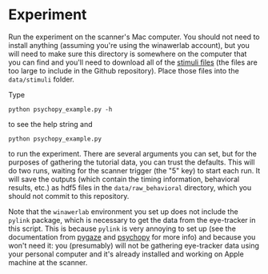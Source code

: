 # Experiment

Run the experiment on the scanner's Mac computer. You should not need
to install anything (assuming you're using the winawerlab account),
but you will need to make sure this directory is somewhere on the
computer that you can find and you'll need to download all of
the [stimuli files](https://osf.io/jm42p/) (the files are too large to
include in the Github repository). Place those files into the
`data/stimuli` folder.

Type

```
python psychopy_example.py -h
```

to see the help string and
 
```
python psychopy_example.py
```
 
to run the experiment. There are several arguments you can set, but
for the purposes of gathering the tutorial data, you can trust the
defaults. This will do two runs, waiting for the scanner trigger (the
"5" key) to start each run. It will save the outputs (which contain
the timing information, behavioral results, etc.) as hdf5 files in the
`data/raw_behavioral` directory, which you should not commit to this
repository.

Note that the `winawerlab` environment you set up does not include the
`pylink` package, which is necessary to get the data from the
eye-tracker in this script. This is because `pylink` is very annoying
to set up (see the documentation
from [pygaze](https://www.pygaze.org/installation/)
and [psychopy](http://www.psychopy.org/api/hardware/pylink.html) for
more info) and because you won't need it: you (presumably) will not be
gathering eye-tracker data using your personal computer and it's
already installed and working on Apple machine at the scanner.
